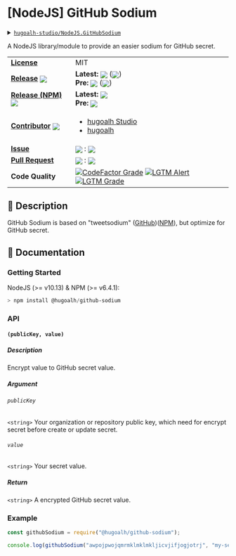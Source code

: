 # \[NodeJS\] GitHub Sodium

<details>
  <summary><a href="https://github.com/hugoalh-studio/NodeJS.GitHubSodium"><code>hugoalh-studio/NodeJS.GitHubSodium</code></a></summary>
  <img align="center" alt="GitHub Language Count" src="https://img.shields.io/github/languages/count/hugoalh-studio/NodeJS.GitHubSodium?logo=github&logoColor=ffffff&style=flat-square" />
  <img align="center" alt="GitHub Top Langauge" src="https://img.shields.io/github/languages/top/hugoalh-studio/NodeJS.GitHubSodium?logo=github&logoColor=ffffff&style=flat-square" />
  <img align="center" alt="GitHub Repo Size" src="https://img.shields.io/github/repo-size/hugoalh-studio/NodeJS.GitHubSodium?logo=github&logoColor=ffffff&style=flat-square" />
  <img align="center" alt="GitHub Code Size" src="https://img.shields.io/github/languages/code-size/hugoalh-studio/NodeJS.GitHubSodium?logo=github&logoColor=ffffff&style=flat-square" />
  <img align="center" alt="GitHub Watcher" src="https://img.shields.io/github/watchers/hugoalh-studio/NodeJS.GitHubSodium?logo=github&logoColor=ffffff&style=flat-square" />
  <img align="center" alt="GitHub Star" src="https://img.shields.io/github/stars/hugoalh-studio/NodeJS.GitHubSodium?logo=github&logoColor=ffffff&style=flat-square" />
  <img align="center" alt="GitHub Fork" src="https://img.shields.io/github/forks/hugoalh-studio/NodeJS.GitHubSodium?logo=github&logoColor=ffffff&style=flat-square" />
</details>

A NodeJS library/module to provide an easier sodium for GitHub secret.

<table>
  <tr>
    <td><a href="./LICENSE.md"><b>License</b></a></td>
    <td>MIT</td>
  </tr>
  <tr>
    <td><a href="https://github.com/hugoalh-studio/NodeJS.GitHubSodium/releases"><b>Release</b></a> <img align="center" src="https://img.shields.io/github/downloads/hugoalh-studio/NodeJS.GitHubSodium/total?label=%20&style=flat-square" /></td>
    <td>
      <b>Latest:</b> <img align="center" src="https://img.shields.io/github/release/hugoalh-studio/NodeJS.GitHubSodium?sort=semver&label=%20&style=flat-square" /> (<img align="center" src="https://img.shields.io/github/release-date/hugoalh-studio/NodeJS.GitHubSodium?label=%20&style=flat-square" />)<br />
      <b>Pre:</b> <img align="center" src="https://img.shields.io/github/release/hugoalh-studio/NodeJS.GitHubSodium?include_prereleases&sort=semver&label=%20&style=flat-square" /> (<img align="center" src="https://img.shields.io/github/release-date-pre/hugoalh-studio/NodeJS.GitHubSodium?label=%20&style=flat-square" />)
    </td>
  </tr>
  <tr>
    <td><a href="https://www.npmjs.com/package/@hugoalh/github-sodium"><b>Release (NPM)</b></a> <img align="center" src="https://img.shields.io/npm/dt/@hugoalh/github-sodium?label=%20&style=flat-square" /></td>
    <td>
      <b>Latest:</b> <img align="center" src="https://img.shields.io/npm/v/@hugoalh/github-sodium/latest?label=%20&style=flat-square" /><br />
      <b>Pre:</b> <img align="center" src="https://img.shields.io/npm/v/@hugoalh/github-sodium/pre?label=%20&style=flat-square" />
    </td>
  </tr>
  <tr>
    <td><a href="https://github.com/hugoalh-studio/NodeJS.GitHubSodium/graphs/contributors"><b>Contributor</b></a> <img align="center" src="https://img.shields.io/github/contributors/hugoalh-studio/NodeJS.GitHubSodium?label=%20&style=flat-square" /></td>
    <td><ul>
        <li><a href="https://github.com/hugoalh-studio">hugoalh Studio</a></li>
        <li><a href="https://github.com/hugoalh">hugoalh</a></li>
    </ul></td>
  </tr>
  <tr>
    <td><a href="https://github.com/hugoalh-studio/NodeJS.GitHubSodium/issues?q=is%3Aissue"><b>Issue</b></a></td>
    <td><img align="center" src="https://img.shields.io/github/issues-raw/hugoalh-studio/NodeJS.GitHubSodium?label=%20&style=flat-square" /> : <img align="center" src="https://img.shields.io/github/issues-closed-raw/hugoalh-studio/NodeJS.GitHubSodium?label=%20&style=flat-square" /></td>
  </tr>
  <tr>
    <td><a href="https://github.com/hugoalh-studio/NodeJS.GitHubSodium/pulls?q=is%3Apr"><b>Pull Request</b></a></td>
    <td><img align="center" src="https://img.shields.io/github/issues-pr-raw/hugoalh-studio/NodeJS.GitHubSodium?label=%20&style=flat-square" /> : <img align="center" src="https://img.shields.io/github/issues-pr-closed-raw/hugoalh-studio/NodeJS.GitHubSodium?label=%20&style=flat-square" /></td>
  </tr>
  <tr>
    <td><b>Code Quality</b></td>
    <td>
      <a href="https://www.codefactor.io/repository/github/hugoalh-studio/nodejs.githubsodium"><img align="center" alt="CodeFactor Grade" src="https://img.shields.io/codefactor/grade/github/hugoalh-studio/NodeJS.GitHubSodium?logo=codefactor&logoColor=ffffff&style=flat-square" /></a>
      <a href="https://lgtm.com/projects/g/hugoalh-studio/NodeJS.GitHubSodium/alerts"><img align="center" alt="LGTM Alert" src="https://img.shields.io/lgtm/alerts/g/hugoalh-studio/NodeJS.GitHubSodium?label=%20&logo=lgtm&logoColor=ffffff&style=flat-square" /></a>
      <a href="https://lgtm.com/projects/g/hugoalh-studio/NodeJS.GitHubSodium/context:javascript"><img align="center" alt="LGTM Grade" src="https://img.shields.io/lgtm/grade/javascript/g/hugoalh-studio/NodeJS.GitHubSodium?logo=lgtm&logoColor=ffffff&style=flat-square" /></a>
    </td>
  </tr>
</table>

## 📜 Description

GitHub Sodium is based on "tweetsodium" ([GitHub](https://github.com/github/tweetsodium))([NPM](https://www.npmjs.com/package/tweetsodium)), but optimize for GitHub secret.

## 📄 Documentation

### Getting Started

NodeJS (>= v10.13) & NPM (>= v6.4.1):

```powershell
> npm install @hugoalh/github-sodium
```

### API

#### `(publicKey, value)`

##### Description

Encrypt value to GitHub secret value.

##### Argument

###### `publicKey`

`<string>` Your organization or repository public key, which need for encrypt secret before create or update secret.

###### `value`

`<string>` Your secret value.

##### Return

`<string>` A encrypted GitHub secret value.

### Example

```javascript
const githubSodium = require("@hugoalh/github-sodium");

console.log(githubSodium("awpojpwojqmrmklmklmkljicvjifjogjotrj", "my-secret"));// spjerpawakmsfnklasklfnkljljkasjkdlazsdjfljslejifklejrlkmslkfmklpmqhnoubdpsdofipskpdokfepkasdpoaiwopejkqmatyn
```
